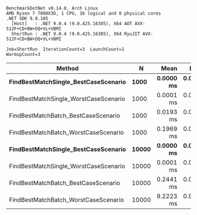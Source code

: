```

BenchmarkDotNet v0.14.0, Arch Linux
AMD Ryzen 7 7800X3D, 1 CPU, 16 logical and 8 physical cores
.NET SDK 9.0.105
  [Host]   : .NET 9.0.4 (9.0.425.16305), X64 AOT AVX-512F+CD+BW+DQ+VL+VBMI
  ShortRun : .NET 9.0.4 (9.0.425.16305), X64 RyuJIT AVX-512F+CD+BW+DQ+VL+VBMI

Job=ShortRun  IterationCount=3  LaunchCount=1
WarmupCount=3

```

| Method                                   | N         |          Mean |         Error |        StdDev |       Gen0 | Allocated |
| ---------------------------------------- | --------- | ------------: | ------------: | ------------: | ---------: | --------: |
| **FindBestMatchSingle_BestCaseScenario** | **1000**  | **0.0000 ms** | **0.0000 ms** | **0.0000 ms** | **0.0010** |  **48 B** |
| FindBestMatchSingle_WorstCaseScenario    | 1000      |     0.0001 ms |     0.0000 ms |     0.0000 ms |          - |         - |
| FindBestMatchBatch_BestCaseScenario      | 1000      |     0.0193 ms |     0.0028 ms |     0.0002 ms |     0.9460 |   48000 B |
| FindBestMatchBatch_WorstCaseScenario     | 1000      |     0.1969 ms |     0.0028 ms |     0.0002 ms |          - |         - |
| **FindBestMatchSingle_BestCaseScenario** | **10000** | **0.0000 ms** | **0.0000 ms** | **0.0000 ms** | **0.0010** |  **48 B** |
| FindBestMatchSingle_WorstCaseScenario    | 10000     |     0.0001 ms |     0.0000 ms |     0.0000 ms |          - |         - |
| FindBestMatchBatch_BestCaseScenario      | 10000     |     0.2441 ms |     0.0286 ms |     0.0016 ms |     9.5215 |  480000 B |
| FindBestMatchBatch_WorstCaseScenario     | 10000     |     9.2223 ms |     0.9602 ms |     0.0526 ms |          - |      22 B |
